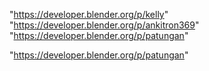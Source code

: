 "https://developer.blender.org/p/kelly"
"https://developer.blender.org/p/ankitron369"
"https://developer.blender.org/p/patungan"
 
"https://developer.blender.org/p/patungan"
 
